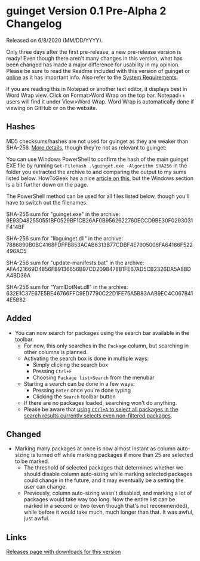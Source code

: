 # guinget Version 0.1 Pre-Alpha 2 Changelog
Released on 6/8/2020 (MM/DD/YYYY).

Only three days after the first pre-release, a new pre-release version is ready! Even though there aren't many changes in this version, what has been changed has made a major difference for usability in my opinion. Please be sure to read the Readme included with this version of guinget or [online](https://github.com/DrewNaylor/guinget/blob/master/docs/readmes/readme-v0.1-prealpha2.txt) as it has important info. Also refer to the [System Requirements](https://github.com/DrewNaylor/guinget/blob/master/docs/system-requirements.md).

If you are reading this in Notepad or another text editor, it displays best in Word Wrap view. Click on Format>Word Wrap on the top bar. Notepad++ users will find it under View>Word Wrap. Word Wrap is automatically done if viewing on GitHub or on the website.

## Hashes

MD5 checksums/hashes are not used for guinget as they are weaker than SHA-256. [More details](https://github.com/DrewNaylor/UXL-Launcher/issues/124), though they're not as relevant to guinget:


You can use Windows PowerShell to confirm the hash of the main guinget EXE file by running
`Get-FileHash .\guinget.exe -Algorithm SHA256` in the folder you extracted the archive to and comparing the output to my sums listed below. HowToGeek has a nice [article on this](https://www.howtogeek.com/67241/htg-explains-what-are-md5-sha-1-hashes-and-how-do-i-check-them/), but the Windows section is a bit further down on the page.

The PowerShell method can be used for all files listed below, though you'll have to switch out the filenames.

SHA-256 sum for "guinget.exe" in the archive:
9E93D482550551BF0529BF1CB26AF0B9562622760ECCD9BE30F0293031F414BF

SHA-256 sum for "libguinget.dll" in the archive:
7886890B0BC4168FDFFB853ACAB6313B77CDBF4E7905006FA64186F522496AC5

SHA-256 sum for "update-manifests.bat" in the archive:
AFA421669D4856FB9136656B97CD2098478B1FE67AD5CB2326DA5A8BDA4BD36A

SHA-256 sum for "YamlDotNet.dll" in the archive:
632E1C37E67E5BE46766FFC9ED7790C22D1FE75A5B83AAB9EC4C0678414E5B82



## Added

- You can now search for packages using the search bar available in the toolbar.
  - For now, this only searches in the `Package` column, but searching in other columns is planned.
  - Activating the search box is done in multiple ways:
    - Simply clicking the search box
    - Pressing `Ctrl+F`
    - Choosing `Package list>Search` from the menubar
  - Starting a search can be done in a few ways:
    - Pressing `Enter` once you're done typing
    - Clicking the `Search` toolbar button
  - If there are no packages loaded, searching won't do anything.
  - Please be aware that [using `Ctrl+A` to select all packages in the search results currently selects even non-filtered packages](https://github.com/DrewNaylor/guinget/issues/13).
  
## Changed

- Marking many packages at once is now almost instant as column auto-sizing is turned off while marking packages if more than 25 are selected to be marked.
  - The threshold of selected packages that determines whether we should disable column auto-sizing while marking selected packages could change in the future, and it may eventually be a setting the user can change.
  - Previously, column auto-sizing wasn't disabled, and marking a lot of packages would take way too long. Now the entire list can be marked in a second or two (even though that's not recommended), while before it would take much, much longer than that. It was awful, just awful.

## Links

[Releases page with downloads for this version](https://github.com/DrewNaylor/guinget/releases/tag/v0.1-prealpha1)